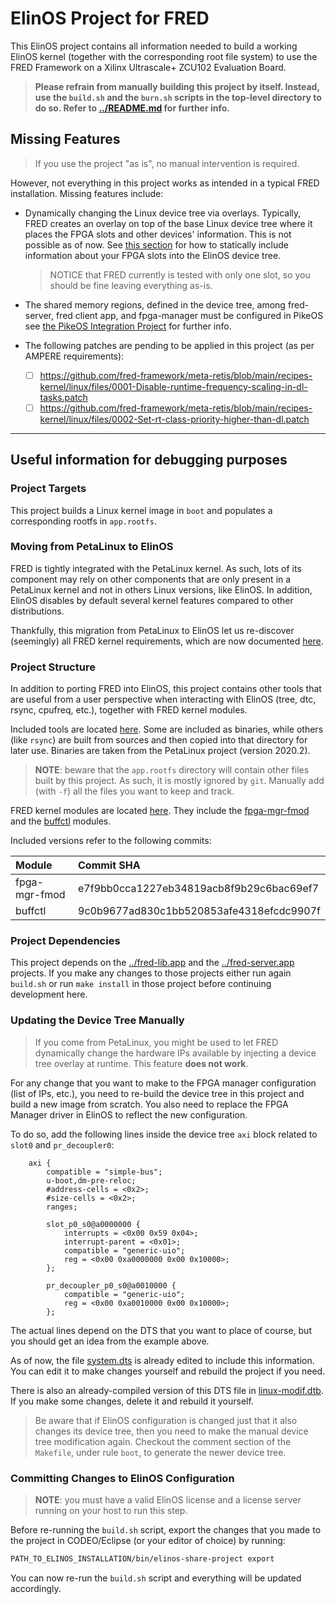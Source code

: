 # ElinOS Project for FRED

This ElinOS project contains all information needed to build a working
ElinOS kernel (together with the corresponding root file system) to use the
FRED Framework on a Xilinx Ultrascale+ ZCU102 Evaluation Board.

> **Please refrain from manually building this project by itself. Instead,
> use the `build.sh` and the `burn.sh` scripts in the top-level directory
> to do so. Refer to [../README.md](../README.md) for further info.**

## Missing Features

> If you use the project "as is", no manual intervention is required.

However, not everything in this project works as intended in a typical FRED
installation. Missing features include:

 - Dynamically changing the Linux device tree via overlays. Typically, FRED
   creates an overlay on top of the base Linux device tree where it places
   the FPGA slots and other devices' information. This is not possible as
   of now. See [this section](#updating-the-device-tree-manually) for how
   to statically include information about your FPGA slots into the ElinOS
   device tree.
   > NOTICE that FRED currently is tested with only one slot, so you should
   > be fine leaving everything as-is.

 - The shared memory regions, defined in the device tree, among
   fred-server, fred client app, and fpga-manager must be configured in
   PikeOS see [the PikeOS Integration
   Project](../zcu102_hwvirt_pikeos.int/README.md) for further info.

 - The following patches are pending to be applied in this project (as per
   AMPERE requirements):
    - [ ] https://github.com/fred-framework/meta-retis/blob/main/recipes-kernel/linux/files/0001-Disable-runtime-frequency-scaling-in-dl-tasks.patch
    - [ ] https://github.com/fred-framework/meta-retis/blob/main/recipes-kernel/linux/files/0002-Set-rt-class-priority-higher-than-dl.patch

___________________________________________________________________________

## Useful information for debugging purposes

### Project Targets

This project builds a Linux kernel image in `boot` and populates a
corresponding rootfs in `app.rootfs`.

### Moving from PetaLinux to ElinOS

FRED is tightly integrated with the PetaLinux kernel. As such, lots of its
component may rely on other components that are only present in a PetaLinux
kernel and not in others Linux versions, like ElinOS. In addition, ElinOS
disables by default several kernel features compared to other
distributions.

Thankfully, this migration from PetaLinux to ElinOS let us re-discover
(seemingly) all FRED kernel requirements, which are now documented
[here](https://github.com/fred-framework/meta-fred#kernel-requirements).

### Project Structure

In addition to porting FRED into ElinOS, this project contains other tools
that are useful from a user perspective when interacting with ElinOS (tree,
dtc, rsync, cpufreq, etc.), together with FRED kernel modules.

Included tools are located [here](app.rootfs/). Some are included as
binaries, while others (like `rsync`) are built from sources and then
copied into that directory for later use. Binaries are taken from the
PetaLinux project (version 2020.2).

> **NOTE**: beware that the `app.rootfs` directory will contain other files
> built by this project. As such, it is mostly ignored by `git`. Manually
> add (with `-f`) all the files you want to keep and track.

[fpga-mgr-fmod]: https://github.com/fred-framework/fred-linux-fpga-mgr-fmod
[buffctl]: https://github.com/fred-framework/fred-linux-buffctl-kmod

FRED kernel modules are located [here](src/kernel-modules). They include
the [fpga-mgr-fmod][fpga-mgr-fmod] and the [buffctl][buffctl] modules.

Included versions refer to the following commits:

| Module        | Commit SHA                               |
| :------------ | :--------------------------------------- |
| fpga-mgr-fmod | e7f9bb0cca1227eb34819acb8f9b29c6bac69ef7 |
| buffctl       | 9c0b9677ad830c1bb520853afe4318efcdc9907f |

### Project Dependencies

This project depends on the [../fred-lib.app](../fred-lib.app) and the
[../fred-server.app](../fred-server.app) projects. If you make any changes
to those projects either run again `build.sh` or run `make install` in
those project before continuing development here.

### Updating the Device Tree Manually

> If you come from PetaLinux, you might be used to let FRED dynamically
> change the hardware IPs available by injecting a device tree overlay at
> runtime. This feature **does not work**.

For any change that you want to make to the FPGA manager configuration
(list of IPs, etc.), you need to re-build the device tree in this project
and build a new image from scratch. You also need to replace the FPGA
Manager driver in ElinOS to reflect the new configuration.

To do so, add the following lines inside the device tree `axi` block
related to `slot0` and `pr_decoupler0`:
```
	axi {
		compatible = "simple-bus";
		u-boot,dm-pre-reloc;
		#address-cells = <0x2>;
		#size-cells = <0x2>;
		ranges;

		slot_p0_s0@a0000000 {
			interrupts = <0x00 0x59 0x04>;
			interrupt-parent = <0x01>;
			compatible = "generic-uio";
			reg = <0x00 0xa0000000 0x00 0x10000>;
		};

		pr_decoupler_p0_s0@a0010000 {
			compatible = "generic-uio";
			reg = <0x00 0xa0010000 0x00 0x10000>;
		};
```

The actual lines depend on the DTS that you want to place of course, but
you should get an idea from the example above.

As of now, the file [system.dts](system.dts) is already edited to include
this information. You can edit it to make changes yourself and rebuild the
project if you need.

There is also an already-compiled version of this DTS file in
[linux-modif.dtb](linux-modif.dtb). If you make some changes, delete it and
rebuild it yourself.

> Be aware that if ElinOS configuration is changed just that it also
> changes its device tree, then you need to make the manual device tree
> modification again. Checkout the comment section of the `Makefile`, under
> rule `boot`, to generate the newer device tree.

### Committing Changes to ElinOS Configuration

> **NOTE**: you must have a valid ElinOS license and a license server
> running on your host to run this step.

Before re-running the `build.sh` script, export the changes that you made
to the project in CODEO/Eclipse (or your editor of choice) by running:
```bash
PATH_TO_ELINOS_INSTALLATION/bin/elinos-share-project export
```

You can now re-run the `build.sh` script and everything will be updated
accordingly.

<!--
## Diff Elinos configuration

In the future, when migrating to newer Elinos version, it will be useful to
know all the configurations done manually in CODEO. For this reason, run
the command `make diffconfig` to highlight those differences compared to
the default Elinos config. Then, it's is just a matter of finding each
parameter in the newer CODEO/Elinos.

 A. Amory
-->
